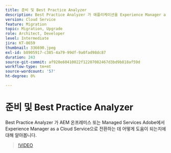 ```yaml
---
title: 준비 및 Best Practice Analyzer
description: Best Practice Analyzer 가 애플리케이션을 Experience Manager as a Cloud Service으로 이동할 수 있도록 지원하는 방법에 대해 알아봅니다
version: Cloud Service
feature: Migration
topic: Migration, Upgrade
role: Architect, Developer
level: Intermediate
jira: KT-8659
thumbnail: 336690.jpeg
exl-id: b8905917-c385-4a79-99df-9a0fad98dc87
duration: 243
source-git-commit: af928e60410022f12207082467d3bd9b818af59d
workflow-type: tm+mt
source-wordcount: '57'
ht-degree: 0%

---
```


# 준비 및 Best Practice Analyzer

Best Practice Analyzer 가 AEM 온프레미스 또는 Managed Services Adobe에서 Experience Manager as a Cloud Service으로 전환하는 데 어떻게 도움이 되는지에 대해 알아봅니다.

>[!VIDEO](https://video.tv.adobe.com/v/336690?quality=12&learn=on)
